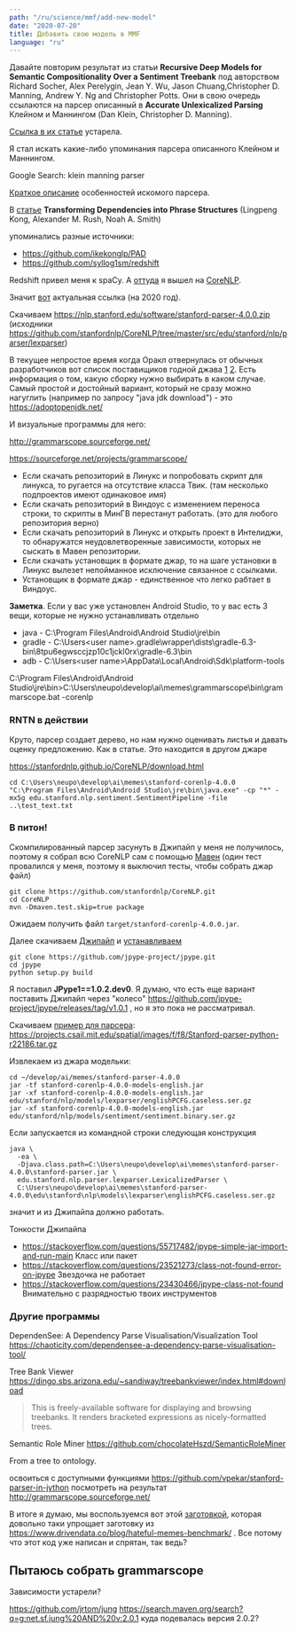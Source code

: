 ```yaml
---
path: "/ru/science/mmf/add-new-model"
date: "2020-07-20"
title: Добавить свою модель в MMF
language: "ru"
---
```


Давайте повторим результат из статьи **Recursive Deep Models for Semantic Compositionality Over a Sentiment Treebank** под авторством Richard Socher, Alex Perelygin, Jean Y. Wu, Jason Chuang,Christopher D. Manning, Andrew Y. Ng and Christopher Potts. Они в свою очередь ссылаются на парсер описанный в **Accurate Unlexicalized Parsing** Клейном и Маннингом (Dan Klein, Christopher D. Manning).

[Ссылка в их статье](https://nlp.stanford.edu/downloads/lex-parser.shtml) устарела. 

Я стал искать какие-либо упоминания парсера описанного Клейном и Маннингом.

Google Search: klein manning parser

[Краткое описание](http://ed.loper.org/notes/papers/Klein_&_Manning_2003a.html) особенностей искомого парсера.

В [статье](https://homes.cs.washington.edu/~nasmith/papers/kong+rush+smith.naacl15.pdf) **Transforming Dependencies into Phrase Structures** (Lingpeng Kong, Alexander M. Rush, Noah A. Smith)

упоминались разные источники:

- https://github.com/ikekonglp/PAD
- https://github.com/syllog1sm/redshift

Redshift привел меня к spaCy. А [оттуда](https://spacy.io/usage/spacy-101) я вышел на [CoreNLP](https://stanfordnlp.github.io/CoreNLP/).

Значит [вот](https://nlp.stanford.edu/software/lex-parser.html) актуальная ссылка (на 2020 год). 

Скачиваем https://nlp.stanford.edu/software/stanford-parser-4.0.0.zip (исходники https://github.com/stanfordnlp/CoreNLP/tree/master/src/edu/stanford/nlp/parser/lexparser)

В текущее непростое время когда Оракл отвернулась от обычных разработчиков вот список поставищиков годной джава [1](https://stackoverflow.com/a/54737381/1104612) [2](https://stackoverflow.com/a/52431765/1104612). 
Есть информация о том, какую сборку нужно выбирать в каком случае. Самый простой и достойный вариант, который не сразу можно нагуглить (например по запросу "java jdk download") - это https://adoptopenjdk.net/


И визуальные программы для него:

http://grammarscope.sourceforge.net/

https://sourceforge.net/projects/grammarscope/

- Если скачать репозиторий в Линукс и попробовать скрипт для линукса, то ругается на отсутствие класса Твик. (там несколько подпроектов имеют одинаковое имя)
- Если скачать репозиторий в Виндоус с изменением переноса строки, то скрипты в МинГВ перестанут работать. (это для любого репозитория верно)
- Если скачать репозиторий в Линукс и открыть проект в Интелиджи, то обнаружатся неудовлетворенные зависимости, которых не сыскать в Мавен репозитории.
- Если скачать установщик в формате джар, то на шаге установки в Линукс вылезет непойманное исключение связанное с ссылками.
- Установщик в формате джар - единственное что легко рабтает в Виндоус.

**Заметка**. Если у вас уже установлен Android Studio, то у вас есть 3 вещи, которые не нужно устанавливать отдельно

- java - C:\Program Files\Android\Android Studio\jre\bin
- gradle - C:\Users\<user name>\.gradle\wrapper\dists\gradle-6.3-bin\8tpu6egwsccjzp10c1jckl0rx\gradle-6.3\bin
- adb - C:\Users\<user name>\AppData\Local\Android\Sdk\platform-tools

C:\Program Files\Android\Android Studio\jre\bin>C:\Users\neupo\develop\ai\memes\grammarscope\bin\grammarscope.bat -corenlp

### RNTN в действии

Круто, парсер создает дерево, но нам нужно оценивать листья и давать оценку предложению. Как в статье. Это находится в другом джаре

https://stanfordnlp.github.io/CoreNLP/download.html

```
cd C:\Users\neupo\develop\ai\memes\stanford-corenlp-4.0.0
"C:\Program Files\Android\Android Studio\jre\bin\java.exe" -cp "*" -mx5g edu.stanford.nlp.sentiment.SentimentPipeline -file ..\test_text.txt
```

### В питон!

Скомпилированный парсер засунуть в Джипайп у меня не получилось, поэтому я собрал всю CoreNLP сам с помощью [Мавен](https://maven.apache.org/download.cgi) (один тест провалился у меня, поэтому я выключил тесты, чтобы собрать джар файл)

```
git clone https://github.com/stanfordnlp/CoreNLP.git
cd CoreNLP
mvn -Dmaven.test.skip=true package
```

Ожидаем получить файл `target/stanford-corenlp-4.0.0.jar`.

Далее скачиваем [Джипайп](https://github.com/jpype-project/jpype) и [устанавливаем](https://jpype.readthedocs.io/en/latest/install.html)

```
git clone https://github.com/jpype-project/jpype.git
cd jpype
python setup.py build
```

Я поставил **JPype1==1.0.2.dev0**. Я думаю, что есть еще вариант поставить Джипайп через "колесо" https://github.com/jpype-project/jpype/releases/tag/v1.0.1 , но я это пока не рассматривал.

Скачиваем [пример для парсера](http://projects.csail.mit.edu/spatial/Stanford_Parser): https://projects.csail.mit.edu/spatial/images/f/f8/Stanford-parser-python-r22186.tar.gz

Извлекаем из джара модельки:

```
cd ~/develop/ai/memes/stanford-parser-4.0.0
jar -tf stanford-corenlp-4.0.0-models-english.jar
jar -xf stanford-corenlp-4.0.0-models-english.jar edu/stanford/nlp/models/lexparser/englishPCFG.caseless.ser.gz
jar -xf stanford-corenlp-4.0.0-models-english.jar edu/stanford/nlp/models/sentiment/sentiment.binary.ser.gz
```

Если запускается из командной строки следующая конструкция
```
java \
  -ea \
  -Djava.class.path=C:\Users\neupo\develop\ai\memes\stanford-parser-4.0.0\stanford-parser.jar \
  edu.stanford.nlp.parser.lexparser.LexicalizedParser \
  C:\Users\neupo\develop\ai\memes\stanford-parser-4.0.0\edu\stanford\nlp\models\lexparser\englishPCFG.caseless.ser.gz
```

значит и из Джипайпа должно работать.

Тонкости Джипайпа
- https://stackoverflow.com/questions/55717482/jpype-simple-jar-import-and-run-main Класс или пакет
- https://stackoverflow.com/questions/23521273/class-not-found-error-on-jpype Звездочка не работает
- https://stackoverflow.com/questions/23430466/jpype-class-not-found Внимательно с разрядностью твоих инструментов




### Другие программы

DependenSee: A Dependency Parse Visualisation/Visualization Tool
https://chaoticity.com/dependensee-a-dependency-parse-visualisation-tool/

Tree Bank Viewer https://dingo.sbs.arizona.edu/~sandiway/treebankviewer/index.html#download

> This is freely-available software for displaying and browsing treebanks. It renders bracketed expressions as nicely-formatted trees. 

Semantic Role Miner https://github.com/chocolateHszd/SemanticRoleMiner

From a tree to ontology.



освоиться с доступными функциями https://github.com/vpekar/stanford-parser-in-jython
посмотреть на результат http://grammarscope.sourceforge.net/


В итоге я думаю, мы воспользуемся вот этой [заготовкой](https://github.com/apsdehal/hm_example_mmf), которая довольно таки упрощает заготовку из https://www.drivendata.co/blog/hateful-memes-benchmark/ . Все потому что этот код уже написан и спрятан, так ведь?


## Пытаюсь собрать grammarscope

Зависимости устарели?

https://github.com/jrtom/jung
https://search.maven.org/search?q=g:net.sf.jung%20AND%20v:2.0.1 куда подевалась версия 2.0.2?
